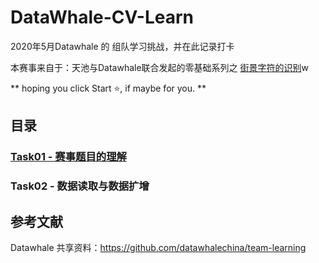 # DataWhale-CV-Learn

2020年5月Datawhale 的 组队学习挑战，并在此记录打卡

本赛事来自于：天池与Datawhale联合发起的零基础系列之 [街景字符的识别](https://tianchi.aliyun.com/competition/entrance/531795/introduction)w

** hoping you click Start ⭐, if maybe for you. **

## 目录

### [Task01 - 赛事题目的理解](Task01-赛事题目的理解.ipynb)

### Task02 - 数据读取与数据扩增


## 参考文献

Datawhale 共享资料：https://github.com/datawhalechina/team-learning

